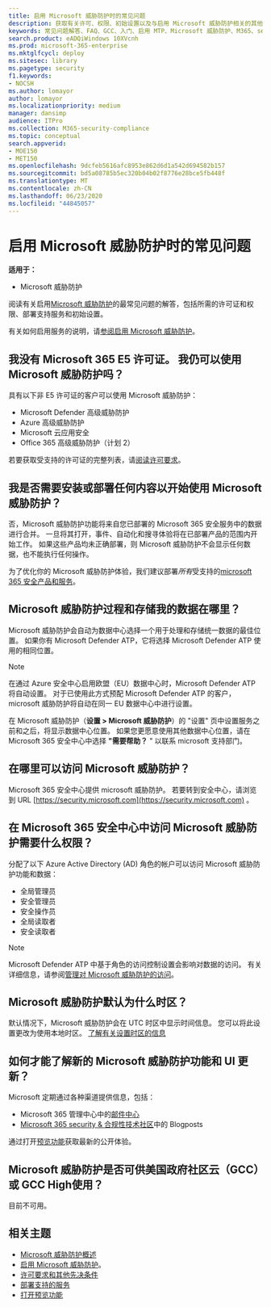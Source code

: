 ```yaml
---
title: 启用 Microsoft 威胁防护时的常见问题
description: 获取有关许可、权限、初始设置以及与启用 Microsoft 威胁防护相关的其他产品和服务的最常见询问性问题的答案。
keywords: 常见问题解答、FAQ、GCC、入门、启用 MTP、Microsoft 威胁防护、M365、security、data location、必需权限、许可证资格、设置页面
search.product: eADQiWindows 10XVcnh
ms.prod: microsoft-365-enterprise
ms.mktglfcycl: deploy
ms.sitesec: library
ms.pagetype: security
f1.keywords:
- NOCSH
ms.author: lomayor
author: lomayor
ms.localizationpriority: medium
manager: dansimp
audience: ITPro
ms.collection: M365-security-compliance
ms.topic: conceptual
search.appverid:
- MOE150
- MET150
ms.openlocfilehash: 9dcfeb5616afc8953e862d6d1a542d694582b157
ms.sourcegitcommit: bd5a08785b5ec320b04b02f8776e28bce5fb448f
ms.translationtype: MT
ms.contentlocale: zh-CN
ms.lasthandoff: 06/23/2020
ms.locfileid: "44845057"
---
```

# <a name="frequently-asked-questions-when-turning-on-microsoft-threat-protection"></a>启用 Microsoft 威胁防护时的常见问题

**适用于：**
- Microsoft 威胁防护

阅读有关启用[Microsoft 威胁防护](microsoft-threat-protection.md)的最常见问题的解答，包括所需的许可证和权限、部署支持服务和初始设置。

有关如何启用服务的说明，请[参阅启用 Microsoft 威胁防护](mtp-enable.md)。

## <a name="i-dont-have-a-microsoft-365-e5-license-can-i-still-use-microsoft-threat-protection"></a>我没有 Microsoft 365 E5 许可证。 我仍可以使用 Microsoft 威胁防护吗？

具有以下非 E5 许可证的客户可以使用 Microsoft 威胁防护：

- Microsoft Defender 高级威胁防护
- Azure 高级威胁防护
- Microsoft 云应用安全
- Office 365 高级威胁防护（计划 2）
 
若要获取受支持的许可证的完整列表，请[阅读许可要求](prerequisites.md#licensing-requirements)。

## <a name="do-i-need-to-install-or-deploy-anything-to-start-using-microsoft-threat-protection"></a>我是否需要安装或部署任何内容以开始使用 Microsoft 威胁防护？

否，Microsoft 威胁防护功能将来自您已部署的 Microsoft 365 安全服务中的数据进行合并。 一旦将其打开，事件、自动化和搜寻体验将在已部署产品的范围内开始工作。 如果这些产品均未正确部署，则 Microsoft 威胁防护不会显示任何数据，也不能执行任何操作。

为了优化你的 Microsoft 威胁防护体验，我们建议部署*所有*受支持的[microsoft 365 安全产品和服务](deploy-supported-services.md)。

## <a name="where-does-microsoft-threat-protection-process-and-store-my-data"></a>Microsoft 威胁防护过程和存储我的数据在哪里？
Microsoft 威胁防护会自动为数据中心选择一个用于处理和存储统一数据的最佳位置。 如果你有 Microsoft Defender ATP，它将选择 Microsoft Defender ATP 使用的相同位置。

>[!NOTE]
>在通过 Azure 安全中心启用欧盟（EU）数据中心时，Microsoft Defender ATP 将自动设置。 对于已使用此方式预配 Microsoft Defender ATP 的客户，microsoft 威胁防护将自动在同一 EU 数据中心中进行设置。 

在 Microsoft 威胁防护（**设置 > Microsoft 威胁防护**）的 "设置" 页中设置服务之前和之后，将显示数据中心位置。 如果您更愿意使用其他数据中心位置，请在 Microsoft 365 安全中心中选择 **"需要帮助？** " 以联系 microsoft 支持部门。

## <a name="where-can-i-access-microsoft-threat-protection"></a>在哪里可以访问 Microsoft 威胁防护？

Microsoft 365 安全中心提供 microsoft 威胁防护。 若要转到安全中心，请浏览到 URL [https://security.microsoft.com](https://security.microsoft.com) 。

##  <a name="what-permissions-do-i-need-to-access-microsoft-threat-protection-in-microsoft-365-security-center"></a>在 Microsoft 365 安全中心中访问 Microsoft 威胁防护需要什么权限？

分配了以下 Azure Active Directory (AD) 角色的帐户可以访问 Microsoft 威胁防护功能和数据：

- 全局管理员
- 安全管理员
- 安全操作员
- 全局读取者
- 安全读取者

>[!NOTE]
>Microsoft Defender ATP 中基于角色的访问控制设置会影响对数据的访问。 有关详细信息，请参阅[管理对 Microsoft 威胁防护的访问](mtp-permissions.md)。

## <a name="what-time-zone-does-microsoft-threat-protection-default-to"></a>Microsoft 威胁防护默认为什么时区？
默认情况下，Microsoft 威胁防护会在 UTC 时区中显示时间信息。 您可以将此设置更改为使用本地时区。 [了解有关设置时区的信息](mtp-time-zone.md)

## <a name="how-can-i-learn-about-new-microsoft-threat-protection-feature-and-ui-updates"></a>如何才能了解新的 Microsoft 威胁防护功能和 UI 更新？

Microsoft 定期通过各种渠道提供信息，包括：

- Microsoft 365 管理中心中的[邮件中心](../../admin/manage/message-center.md)
- [Microsoft 365 security & 合规性技术社区](https://techcommunity.microsoft.com/t5/security-privacy-and-compliance/bg-p/securityprivacycompliance)中的 Blogposts

通过打开[预览功能](preview.md)获取最新的公开体验。

## <a name="is-microsoft-threat-protection-available-for-us-government-community-cloud-gcc-or-gcc-high"></a>Microsoft 威胁防护是否可供美国政府社区云（GCC）或 GCC High使用？
目前不可用。

## <a name="related-topics"></a>相关主题

- [Microsoft 威胁防护概述](microsoft-threat-protection.md)
- [启用 Microsoft 威胁防护](mtp-enable.md)。
- [许可要求和其他先决条件](prerequisites.md)
- [部署支持的服务](deploy-supported-services.md)
- [打开预览功能](preview.md)